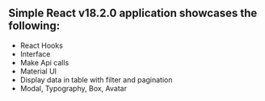 ## Simple React v18.2.0 application showcases the following:

- React Hooks
- Interface
- Make Api calls
- Material UI
- Display data in table with filter and pagination
- Modal, Typography, Box, Avatar

